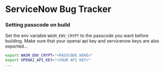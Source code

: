 # ServiceNow Bug Tracker

### Setting passcode on build
Set the env variable `WASM_ENV_CRYPT` to the passcode you want before building.
Make sure that your openai api key and servicenow keys are also exported...

```bash
export WASM_ENV_CRYPT="<PASSCODE HERE>"
export OPENAI_API_KEY="<YOUR API KEY>"
...
```

